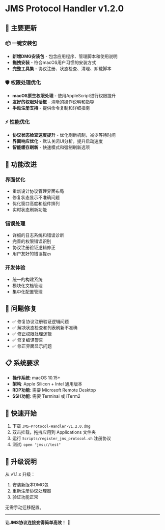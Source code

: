 # JMS Protocol Handler v1.2.0

## 🚀 主要更新

### 📦 一键安装包
- **新增DMG安装包** - 包含应用程序、管理脚本和使用说明
- **拖拽安装** - 符合macOS用户习惯的安装方式
- **完整工具集** - 协议注册、状态检查、清理、卸载脚本

### 🛡️ 权限处理优化
- **macOS原生权限处理** - 使用AppleScript进行权限提升
- **友好的权限对话框** - 清晰的操作说明和指导
- **手动注册支持** - 提供命令复制和详细指南

### ⚡ 性能优化
- **协议状态检查速度提升** - 优化刷新机制，减少等待时间
- **界面响应优化** - 默认关闭UI分析，提升启动速度
- **智能缓存刷新** - 快速模式和强制刷新选项

## 🔧 功能改进

### 界面优化
- 重新设计协议管理界面布局
- 修复状态显示不准确问题
- 优化窗口高度和组件排列
- 实时状态刷新功能

### 错误处理
- 详细的日志系统和错误诊断
- 完善的权限错误识别
- 协议注册验证逻辑修正
- 用户友好的错误提示

### 开发体验
- 统一的构建系统
- 模块化文档管理
- 集中化配置管理

## 🐛 问题修复
- ✅ 修复协议注册验证逻辑问题
- ✅ 解决状态检查和列表刷新不准确
- ✅ 修正权限处理逻辑
- ✅ 修复编译警告
- ✅ 修正界面显示问题

## 📋 系统要求
- **操作系统**: macOS 10.15+
- **架构**: Apple Silicon + Intel 通用版本
- **RDP功能**: 需要 Microsoft Remote Desktop
- **SSH功能**: 需要 Terminal 或 iTerm2

## 🚀 快速开始
1. 下载 `JMS-Protocol-Handler-v1.2.0.dmg`
2. 双击挂载，拖拽应用到 Applications 文件夹
3. 运行 `Scripts/register_jms_protocol.sh` 注册协议
4. 测试: `open "jms://test"`

## 🔄 升级说明
从 v1.1.x 升级：
1. 安装新版本DMG包
2. 重新注册协议处理器
3. 验证功能正常

无需手动迁移配置。

---
**让JMS协议连接变得简单高效！** 🚀
